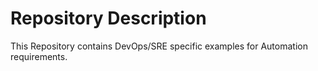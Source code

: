 # Repository Description

This Repository contains DevOps/SRE specific examples for Automation requirements. 
